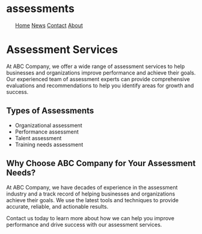 # assessments
<!-- HTML for the menu bar -->
<nav>
  <ul>
    <div id="navbar">
      <a href="#home">Home</a>
      <a href="#news">News</a>
      <a href="#contact">Contact</a>
      <a href="#about">About</a>
     </div>
  </ul>
</nav>
<html>
<head>
  <title>Assessment Services | ABC Company</title>
  <meta name="description" content="ABC Company offers a wide range of assessment services to help businesses and organizations improve performance and achieve their goals.">
  <meta name="keywords" content="assessment, services, business, organization, performance, improvement">
</head>
<body>
  <h1>Assessment Services</h1>
  <p>At ABC Company, we offer a wide range of assessment services to help businesses and organizations improve performance and achieve their goals. Our experienced team of assessment experts can provide comprehensive evaluations and recommendations to help you identify areas for growth and success.</p>
  <h2>Types of Assessments</h2>
  <ul>
    <li>Organizational assessment</li>
    <li>Performance assessment</li>
    <li>Talent assessment</li>
    <li>Training needs assessment</li>
  </ul>
  <h2>Why Choose ABC Company for Your Assessment Needs?</h2>
  <p>At ABC Company, we have decades of experience in the assessment industry and a track record of helping businesses and organizations achieve their goals. We use the latest tools and techniques to provide accurate, reliable, and actionable results.</p>
  <p>Contact us today to learn more about how we can help you improve performance and drive success with our assessment services.</p>
</body>
</html>

